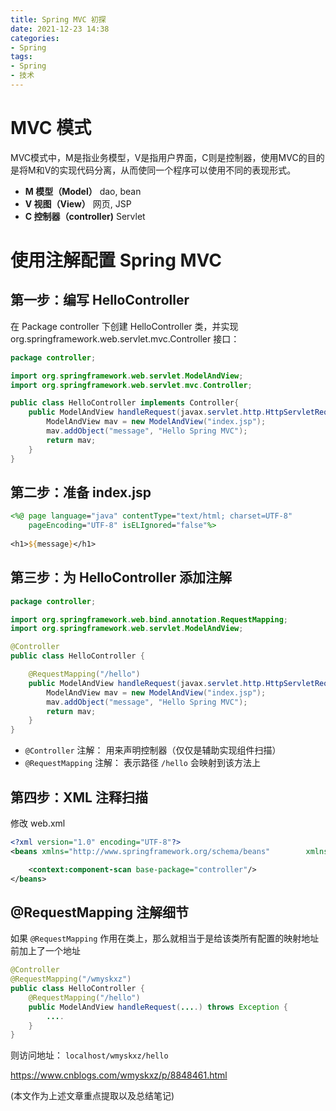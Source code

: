 ```yaml
---
title: Spring MVC 初探
date: 2021-12-23 14:38
categories:
- Spring
tags:
- Spring
- 技术
---
```


# MVC 模式

MVC模式中，M是指业务模型，V是指用户界面，C则是控制器，使用MVC的目的是将M和V的实现代码分离，从而使同一个程序可以使用不同的表现形式。

- **M 模型（Model）**
   dao, bean
- **V 视图（View）**
  网页, JSP
- **C 控制器（controller)**
  Servlet<!-- more -->

# 使用注解配置 Spring MVC

## 第一步：编写 HelloController

在 Package controller 下创建  HelloController 类，并实现 org.springframework.web.servlet.mvc.Controller 接口：

```java
package controller;

import org.springframework.web.servlet.ModelAndView;
import org.springframework.web.servlet.mvc.Controller;

public class HelloController implements Controller{
	public ModelAndView handleRequest(javax.servlet.http.HttpServletRequest httpServletRequest, javax.servlet.http.HttpServletResponse httpServletResponse) throws Exception {
		ModelAndView mav = new ModelAndView("index.jsp");
		mav.addObject("message", "Hello Spring MVC");
		return mav;
	}
}
```

## 第二步：准备 index.jsp

```jsp
<%@ page language="java" contentType="text/html; charset=UTF-8"
    pageEncoding="UTF-8" isELIgnored="false"%>
 
<h1>${message}</h1>
```

## 第三步：为 HelloController 添加注解

```java
package controller;

import org.springframework.web.bind.annotation.RequestMapping;
import org.springframework.web.servlet.ModelAndView;

@Controller
public class HelloController {

	@RequestMapping("/hello")
	public ModelAndView handleRequest(javax.servlet.http.HttpServletRequest httpServletRequest, javax.servlet.http.HttpServletResponse httpServletResponse) throws Exception {
		ModelAndView mav = new ModelAndView("index.jsp");
		mav.addObject("message", "Hello Spring MVC");
		return mav;
	}
}
```

- `@Controller` 注解：
  用来声明控制器（仅仅是辅助实现组件扫描）
- `@RequestMapping` 注解：
  表示路径 `/hello` 会映射到该方法上

## 第四步：XML 注释扫描

修改 web.xml

```xml
<?xml version="1.0" encoding="UTF-8"?>
<beans xmlns="http://www.springframework.org/schema/beans"        xmlns:xsi="http://www.w3.org/2001/XMLSchema-instance"        xmlns:context="http://www.springframework.org/schema/context"        xsi:schemaLocation="http://www.springframework.org/schema/beans http://www.springframework.org/schema/beans/spring-beans.xsd http://www.springframework.org/schema/context http://www.springframework.org/schema/context/spring-context.xsd">      

	<context:component-scan base-package="controller"/>
</beans>
```

## @RequestMapping 注解细节

如果 `@RequestMapping` 作用在类上，那么就相当于是给该类所有配置的映射地址前加上了一个地址

```java
@Controller
@RequestMapping("/wmyskxz")
public class HelloController {
	@RequestMapping("/hello")
	public ModelAndView handleRequest(....) throws Exception {
		....
	}
}
```

则访问地址： `localhost/wmyskxz/hello`



https://www.cnblogs.com/wmyskxz/p/8848461.html

(本文作为上述文章重点提取以及总结笔记)
